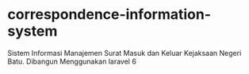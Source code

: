 # correspondence-information-system

Sistem Informasi Manajemen Surat Masuk dan Keluar Kejaksaan Negeri Batu. Dibangun Menggunakan laravel 6
